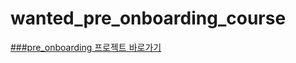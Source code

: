 # wanted_pre_onboarding_course



[###pre_onboarding 프로젝트 바로가기](https://minju-wanted-pre-onboarding.netlify.app "프로젝트 링크")

